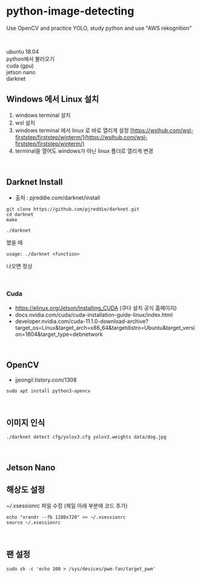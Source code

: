 # python-image-detecting
Use OpenCV and practice YOLO, study python and use "AWS rekognition"

<br/>

ubuntu 18.04 <br/>
python에서 불러오기 <br/>
cuda (gpu) <br/>
jetson nano <br/>
darknet <br/>


## Windows 에서 Linux 설치
1. windows terminal 설치
2. wsl 설치
3. windows terminal 에서 linux 로 바로 열리게 설정
[https://wslhub.com/wsl-firststep/firststep/winterm/](https://wslhub.com/wsl-firststep/firststep/winterm/)
4. terminal을 열어도 windows가 아닌 linux 폴더로 열리게 변경

<br/>

## Darknet Install
- 출처 : pjreddie.com/darknet/install
```
git clone https://github.com/pjreddie/darknet.git
cd darknet
make
```
```
./darknet
```
했을 때
```
usage: ./darknet <function>
```
나오면 정상

<br/>

### Cuda
- https://elinux.org/Jetson/Installing_CUDA (쿠다 설치 공식 홈페이지)
- docs.nvidia.com/cuda/cuda-installation-guide-linux/index.html
- developer.nvidia.com/cuda-11.1.0-download-archive?target_os=Linux&target_arch=x86_64&targetdistro=Ubuntu&target_version=1804&target_type=debnetwork

<br/>

## OpenCV
- jjeongil.tistory.com/1308
```
sudo apt install python3-opencv
```
<br/>

## 이미지 인식
```
./darknet detect cfg/yolov3.cfg yolov3.weights data/dog.jpg
```

<br/>

## Jetson Nano
## 해상도 설정
~/.xsessionrc 파일 수정 (제일 아래 부분에 코드 추가)
```
echo "xrandr --fb 1280x720" >> ~/.xsessionrc
source ~/.xsessionrc
```

<br/>

## 팬 설정
```
sudo sh -c 'echo 100 > /sys/devices/pwm-fan/target_pwm'
```

<br/>

